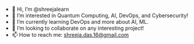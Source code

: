 - 👋 Hi, I’m @shreejalearn
- 👀 I’m interested in Quantum Computing, AI, DevOps, and Cybersecurity!
- 🌱 I’m currently learning DevOps and more about AI, ML.
- 💞️ I’m looking to collaborate on any interesting project!
- 📫 How to reach me: shreeja.das.16@gmail.com

<!---
shreejalearn/shreejalearn is a ✨ special ✨ repository because its `README.md` (this file) appears on your GitHub profile.
You can click the Preview link to take a look at your changes.
--->
